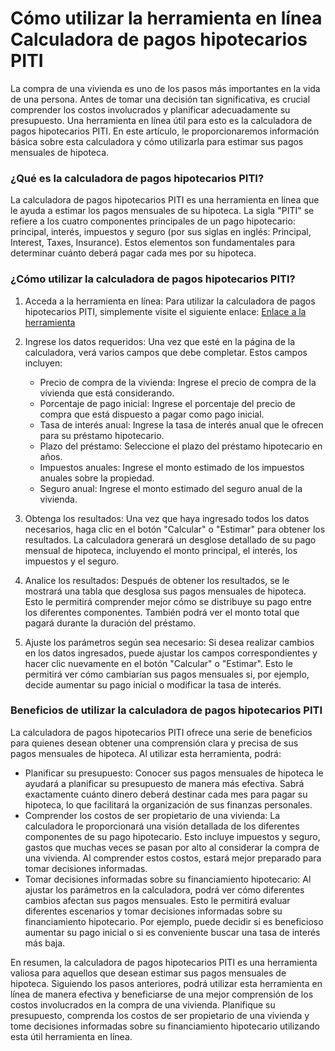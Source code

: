 Cómo utilizar la herramienta en línea Calculadora de pagos hipotecarios PITI
============================================================================

La compra de una vivienda es uno de los pasos más importantes en la vida de una persona. Antes de tomar una decisión tan significativa, es crucial comprender los costos involucrados y planificar adecuadamente su presupuesto. Una herramienta en línea útil para esto es la calculadora de pagos hipotecarios PITI. En este artículo, le proporcionaremos información básica sobre esta calculadora y cómo utilizarla para estimar sus pagos mensuales de hipoteca.

### ¿Qué es la calculadora de pagos hipotecarios PITI?

La calculadora de pagos hipotecarios PITI es una herramienta en línea que le ayuda a estimar los pagos mensuales de su hipoteca. La sigla "PITI" se refiere a los cuatro componentes principales de un pago hipotecario: principal, interés, impuestos y seguro (por sus siglas en inglés: Principal, Interest, Taxes, Insurance). Estos elementos son fundamentales para determinar cuánto deberá pagar cada mes por su hipoteca.

### ¿Cómo utilizar la calculadora de pagos hipotecarios PITI?

1. Acceda a la herramienta en línea: Para utilizar la calculadora de pagos hipotecarios PITI, simplemente visite el siguiente enlace: [Enlace a la herramienta](https://www.onlinecalculatorsfree.com/es/financial/piti-mortgage-payment-calculator.html)
2. Ingrese los datos requeridos: Una vez que esté en la página de la calculadora, verá varios campos que debe completar. Estos campos incluyen:
    
    
    - Precio de compra de la vivienda: Ingrese el precio de compra de la vivienda que está considerando.
    - Porcentaje de pago inicial: Ingrese el porcentaje del precio de compra que está dispuesto a pagar como pago inicial.
    - Tasa de interés anual: Ingrese la tasa de interés anual que le ofrecen para su préstamo hipotecario.
    - Plazo del préstamo: Seleccione el plazo del préstamo hipotecario en años.
    - Impuestos anuales: Ingrese el monto estimado de los impuestos anuales sobre la propiedad.
    - Seguro anual: Ingrese el monto estimado del seguro anual de la vivienda.
3. Obtenga los resultados: Una vez que haya ingresado todos los datos necesarios, haga clic en el botón "Calcular" o "Estimar" para obtener los resultados. La calculadora generará un desglose detallado de su pago mensual de hipoteca, incluyendo el monto principal, el interés, los impuestos y el seguro.
4. Analice los resultados: Después de obtener los resultados, se le mostrará una tabla que desglosa sus pagos mensuales de hipoteca. Esto le permitirá comprender mejor cómo se distribuye su pago entre los diferentes componentes. También podrá ver el monto total que pagará durante la duración del préstamo.
5. Ajuste los parámetros según sea necesario: Si desea realizar cambios en los datos ingresados, puede ajustar los campos correspondientes y hacer clic nuevamente en el botón "Calcular" o "Estimar". Esto le permitirá ver cómo cambiarían sus pagos mensuales si, por ejemplo, decide aumentar su pago inicial o modificar la tasa de interés.

### Beneficios de utilizar la calculadora de pagos hipotecarios PITI

La calculadora de pagos hipotecarios PITI ofrece una serie de beneficios para quienes desean obtener una comprensión clara y precisa de sus pagos mensuales de hipoteca. Al utilizar esta herramienta, podrá:

- Planificar su presupuesto: Conocer sus pagos mensuales de hipoteca le ayudará a planificar su presupuesto de manera más efectiva. Sabrá exactamente cuánto dinero deberá destinar cada mes para pagar su hipoteca, lo que facilitará la organización de sus finanzas personales.
- Comprender los costos de ser propietario de una vivienda: La calculadora le proporcionará una visión detallada de los diferentes componentes de su pago hipotecario. Esto incluye impuestos y seguro, gastos que muchas veces se pasan por alto al considerar la compra de una vivienda. Al comprender estos costos, estará mejor preparado para tomar decisiones informadas.
- Tomar decisiones informadas sobre su financiamiento hipotecario: Al ajustar los parámetros en la calculadora, podrá ver cómo diferentes cambios afectan sus pagos mensuales. Esto le permitirá evaluar diferentes escenarios y tomar decisiones informadas sobre su financiamiento hipotecario. Por ejemplo, puede decidir si es beneficioso aumentar su pago inicial o si es conveniente buscar una tasa de interés más baja.

En resumen, la calculadora de pagos hipotecarios PITI es una herramienta valiosa para aquellos que desean estimar sus pagos mensuales de hipoteca. Siguiendo los pasos anteriores, podrá utilizar esta herramienta en línea de manera efectiva y beneficiarse de una mejor comprensión de los costos involucrados en la compra de una vivienda. Planifique su presupuesto, comprenda los costos de ser propietario de una vivienda y tome decisiones informadas sobre su financiamiento hipotecario utilizando esta útil herramienta en línea.